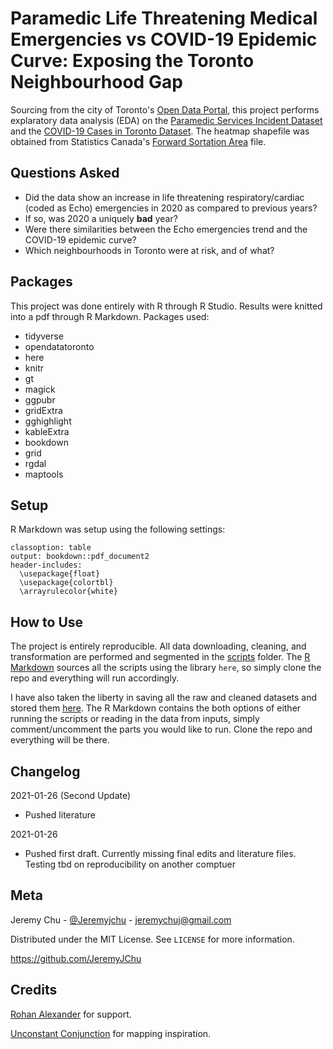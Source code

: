 # Paramedic Life Threatening Medical Emergencies vs COVID-19 Epidemic Curve: Exposing the Toronto Neighbourhood Gap
Sourcing from the city of Toronto's [Open Data Portal](https://open.toronto.ca/), this project performs explaratory data analysis (EDA) on the [Paramedic Services Incident Dataset](https://open.toronto.ca/dataset/paramedic-services-incident-data/) and the [COVID-19 Cases in Toronto Dataset](https://open.toronto.ca/dataset/covid-19-cases-in-toronto/). The heatmap shapefile was obtained from Statistics Canada's [Forward Sortation Area](https://www12.statcan.gc.ca/census-recensement/2011/geo/bound-limit/bound-limit-2016-eng.cfm) file.
## Questions Asked
- Did the data show an increase in life threatening respiratory/cardiac (coded as Echo) emergencies in 2020 as compared to previous years?
- If so, was 2020 a uniquely **bad** year?
- Were there similarities between the Echo emergencies trend and the COVID-19 epidemic curve?
- Which neighbourhoods in Toronto were at risk, and of what?
## Packages
This project was done entirely with R through R Studio. Results were knitted into a pdf through R Markdown. Packages used:
- tidyverse
- opendatatoronto
- here
- knitr
- gt
- magick
- ggpubr
- gridExtra
- gghighlight
- kableExtra
- bookdown
- grid
- rgdal
- maptools
## Setup
R Markdown was setup using the following settings:
```
classoption: table
output: bookdown::pdf_document2
header-includes: 
  \usepackage{float}
  \usepackage{colortbl} 
  \arrayrulecolor{white}
```
## How to Use 
The project is entirely reproducible. All data downloading, cleaning, and transformation are performed and segmented in the [scripts](scripts) folder. The [R Markdown](outputs/paper) sources all the scripts using the library `here`, so simply clone the repo and everything will run accordingly.

I have also taken the liberty in saving all the raw and cleaned datasets and stored them [here](inputs/data). The R Markdown contains the both options of either running the scripts or reading in the data from inputs, simply comment/uncomment the parts you would like to run. Clone the repo and everything will be there. 

## Changelog
2021-01-26 (Second Update)
- Pushed literature

2021-01-26
- Pushed first draft. Currently missing final edits and literature files. Testing tbd on reproducibility on another comptuer 

## Meta
Jeremy Chu - [@Jeremyjchu](https://twitter.com/Jeremyjchu) - [jeremychuj@gmail.com](jeremychuj@gmail.com)

Distributed under the MIT License. See `LICENSE` for more information. 

https://github.com/JeremyJChu

## Credits
[Rohan Alexander](https://rohanalexander.com/) for support. 

[Unconstant Conjunction](https://unconj.ca/blog/) for mapping inspiration.


